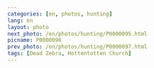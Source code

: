 ```yaml
---
categories: [en, photos, hunting]
lang: en
layout: photo
next_photo: /en/photos/hunting/P0000095.html
picname: P0000096
prev_photo: /en/photos/hunting/P0000097.html
tags: [Dead Zebra, Hottentotten Church]
---
```

